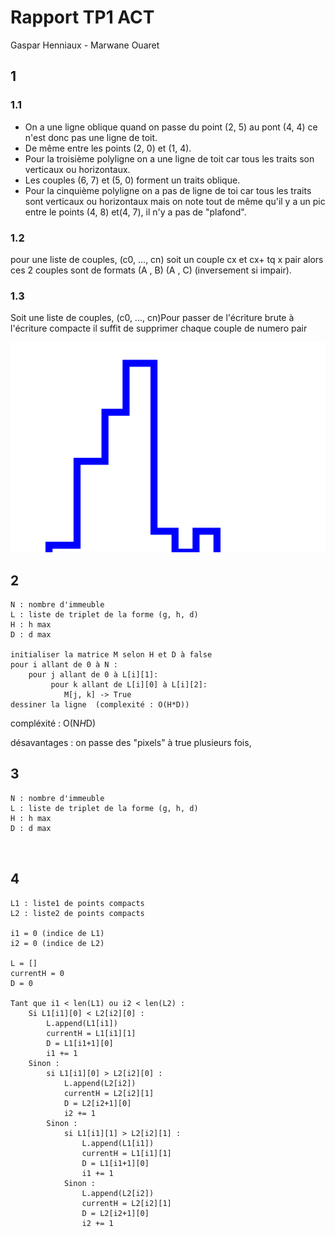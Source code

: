 # Rapport TP1 ACT

Gaspar Henniaux - Marwane Ouaret

## 1 

### 1.1 

- On a une ligne oblique quand on passe du point (2, 5) au pont (4, 4) ce n'est donc pas une ligne de toit.
- De même entre les points (2, 0) et (1, 4).
- Pour la troisième polyligne on a une ligne de toit car tous les traits son verticaux ou horizontaux.
- Les couples (6, 7) et (5, 0) forment un traits oblique.
- Pour la cinquième polyligne on a pas de ligne de toi car tous les traits sont verticaux ou horizontaux mais on note tout de même qu'il y a un pic entre le points (4, 8) et(4, 7), il n'y a pas de "plafond".

### 1.2

pour une liste de couples, (c0, ..., cn) soit un couple cx et cx+ tq x pair alors ces 2 couples sont de formats (A , B) (A , C) (inversement si impair).

### 1.3

Soit une liste de couples, (c0, ..., cn)Pour passer de l'écriture brute à l'écriture compacte il suffit de supprimer chaque couple de numero pair


![](./ligne.svg)

## 2

```
N : nombre d'immeuble
L : liste de triplet de la forme (g, h, d)
H : h max
D : d max

initialiser la matrice M selon H et D à false
pour i allant de 0 à N :
    pour j allant de 0 à L[i][1]:
         pour k allant de L[i][0] à L[i][2]:
            M[j, k] -> True
dessiner la ligne  (complexité : O(H*D))

```

compléxité : O(N*H*D)

désavantages : on passe des "pixels" à true plusieurs fois, 

## 3

```
N : nombre d'immeuble
L : liste de triplet de la forme (g, h, d)
H : h max
D : d max



```

## 4

```
L1 : liste1 de points compacts
L2 : liste2 de points compacts

i1 = 0 (indice de L1)
i2 = 0 (indice de L2)

L = []
currentH = 0
D = 0

Tant que i1 < len(L1) ou i2 < len(L2) :
    Si L1[i1][0] < L2[i2][0] :
        L.append(L1[i1])
        currentH = L1[i1][1]
        D = L1[i1+1][0] 
        i1 += 1
    Sinon :
        si L1[i1][0] > L2[i2][0] :
            L.append(L2[i2])
            currentH = L2[i2][1]
            D = L2[i2+1][0] 
            i2 += 1
        Sinon :
            si L1[i1][1] > L2[i2][1] :
                L.append(L1[i1])
                currentH = L1[i1][1]
                D = L1[i1+1][0]
                i1 += 1
            Sinon :
                L.append(L2[i2])
                currentH = L2[i2][1]
                D = L2[i2+1][0]
                i2 += 1

```

    

